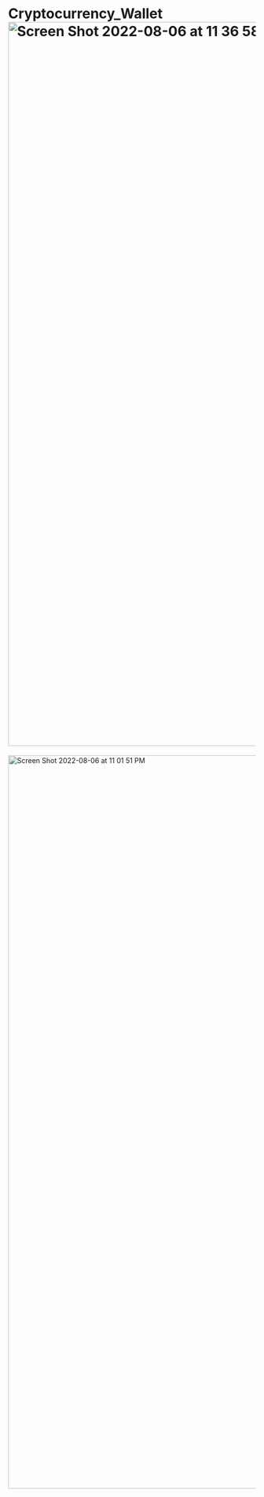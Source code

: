 # Cryptocurrency_Wallet<img width="1471" alt="Screen Shot 2022-08-06 at 11 36 58 PM" src="https://user-images.githubusercontent.com/99771936/183274033-0cc9362a-d105-4e32-80a5-4c6fe186e798.png">
<img width="1490" alt="Screen Shot 2022-08-06 at 11 01 51 PM" src="https://user-images.githubusercontent.com/99771936/183274034-400519fe-3cc3-41d7-ae4f-a424e1d6db89.png">
